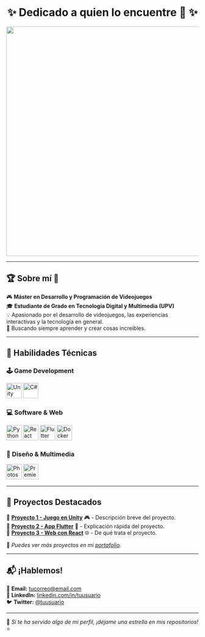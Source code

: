 <h1 align="center">✨ Dedicado a quien lo encuentre 👀 ✨</h1>

<p align="center">
  <img src="https://media.giphy.com/media/QTfX9Ejfra3ZmNxh6B/giphy.gif" width="600" />
</p>

---

## 🏆 Sobre mí 📍

🎮 **Máster en Desarrollo y Programación de Videojuegos**  
🎓 **Estudiante de Grado en Tecnología Digital y Multimedia (UPV)**  
💡 Apasionado por el desarrollo de videojuegos, las experiencias interactivas y la tecnología en general.  
🎯 Buscando siempre aprender y crear cosas increíbles.  

---

## 🚀 Habilidades Técnicas  

### 🕹️ Game Development  
  <img src="https://skillicons.dev/icons?i=unity" height="40" alt="Unity"/>  
  <img src="https://cdn.jsdelivr.net/gh/devicons/devicon/icons/csharp/csharp-original.svg" height="40" alt="C#"/>  

### 💻 Software & Web  
  <img src="https://cdn.jsdelivr.net/gh/devicons/devicon/icons/python/python-original.svg" height="40" alt="Python"/>
  <img src="https://cdn.jsdelivr.net/gh/devicons/devicon/icons/react/react-original.svg" height="40" alt="React"/>
  <img src="https://cdn.jsdelivr.net/gh/devicons/devicon/icons/flutter/flutter-original.svg" height="40" alt="Flutter"/>
  <img src="https://skillicons.dev/icons?i=docker" height="40" alt="Docker"/>

### 🎨 Diseño & Multimedia  
  <img src="https://skillicons.dev/icons?i=ps" height="40" alt="Photoshop"/>
  <img src="https://skillicons.dev/icons?i=pr" height="40" alt="Premiere Pro"/>

---

## 🌟 Proyectos Destacados  

🔹 **[Proyecto 1 - Juego en Unity](#)** 🎮 - Descripción breve del proyecto.  
🔹 **[Proyecto 2 - App Flutter](#)** 📱 - Explicación rápida del proyecto.  
🔹 **[Proyecto 3 - Web con React](#)** 🌐 - De qué trata el proyecto.  

📸 *Puedes ver más proyectos en mi [portafolio](https://jdomdeu.github.io).*  

---

## 📬 ¡Hablemos!  

📩 **Email:** [tucorreo@email.com](mailto:tucorreo@email.com)  
💼 **LinkedIn:** [linkedin.com/in/tuusuario](https://linkedin.com/in/tuusuario)  
🐦 **Twitter:** [@tuusuario](https://twitter.com/tuusuario)  

---

💙 *Si te ha servido algo de mi perfil, ¡déjame una estrella en mis repositorios!* ⭐  
